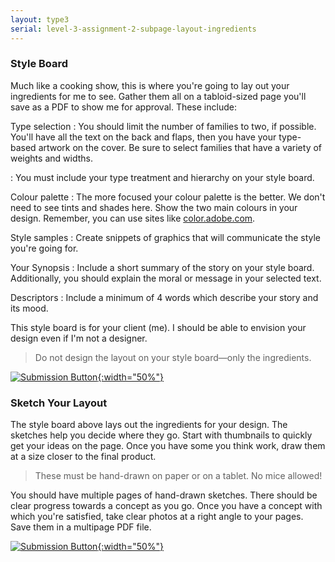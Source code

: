 ```yaml
---
layout: type3
serial: level-3-assignment-2-subpage-layout-ingredients
---
```

### Style Board

Much like a cooking show, this is where you're going to lay out your ingredients for me to see. Gather them all on a tabloid-sized page you'll save as a PDF to show me for approval. These include:

Type selection
: You should limit the number of families to two, if possible. You'll have all the text on the back and flaps, then you have your type-based artwork on the cover. Be sure to select families that have a variety of weights and widths.

: You must include your type treatment and hierarchy on your style board.

Colour palette
: The more focused your colour palette is the better. We don't need to see tints and shades here. Show the two main colours in your design. Remember, you can use sites like [color.adobe.com](https://color.adobe.com/create/color-wheel).

Style samples
: Create snippets of graphics that will communicate the style you're going for.

Your Synopsis
: Include a short summary of the story on your style board. Additionally, you should explain the moral or message in your selected text.

Descriptors
: Include a minimum of 4 words which describe your story and its mood.

This style board is for your client (me). I should be able to envision your design even if I'm not a designer.

> Do not design the layout on your style board—only the ingredients.

<a href="https://brightspace.algonquincollege.com/d2l/lms/dropbox/user/folder_submit_files.d2l?db=379282&grpid=0&isprv=0&bp=0&ou=411208" title="Submit on BrightSpace" target="_blank">![Submission Button]({{site.url}}/svg/button-submit-brightspace.svg){:width="50%"}</a>

### Sketch Your Layout

The style board above lays out the ingredients for your design. The sketches help you decide where they go. Start with thumbnails to quickly get your ideas on the page. Once you have some you think work, draw them at a size closer to the final product.

> These must be hand-drawn on paper or on a tablet. No mice allowed!

You should have multiple pages of hand-drawn sketches. There should be clear progress towards a concept as you go. Once you have a concept with which you're satisfied, take clear photos at a right angle to your pages. Save them in a multipage PDF file.

<a href="https://brightspace.algonquincollege.com/d2l/lms/dropbox/user/folder_submit_files.d2l?db=379283&grpid=0&isprv=0&bp=0&ou=411208" title="Submit on BrightSpace" target="_blank">![Submission Button]({{site.url}}/svg/button-submit-brightspace.svg){:width="50%"}</a>